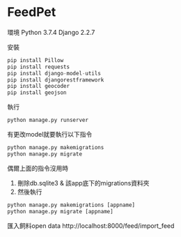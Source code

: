 # FeedPet
環境
Python 3.7.4
Django 2.2.7

安裝
```Python
pip install Pillow
pip install requests
pip install django-model-utils
pip install djangorestframework
pip install geocoder
pip install geojson
```

執行
```Python
python manage.py runserver
```

有更改model就要執行以下指令
```Python
python manage.py makemigrations
python manage.py migrate
```

偶爾上面的指令沒用時
1. 刪除db.sqlite3 & 該app底下的migrations資料夾
2. 然後執行
```Python
python manage.py makemigrations [appname]
python manage.py migrate [appname]
```

匯入飼料open data
http://localhost:8000/feed/import_feed
